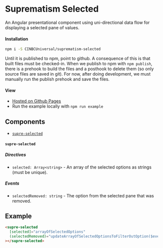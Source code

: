 # Suprematism Selected

An Angular presentational component using uni-directional data flow for displaying
a selected pane of values.


#### Installation
```bash
npm i -S CINBCUniversal/suprematism-selected
```
Until it is published to npm, point to github. A consequence of this is that
built files must be checked-in. When we publish to npm with `npm publish`,
there is a prehook to build the files and a posthook to delete them
(so only source files are saved in git). For now, after doing development,
we must manually run the publish prehook and save the files.


#### View
- [Hosted on Github Pages](https://cinbcuniversal.github.io/suprematism-selected/)
- Run the example locally with `npm run example`


## Components
- [`supre-selected`](#supre-selected)

#### <a id="supre-selected"></a> `supre-selected`

##### Directives
- `selected: Array<string>` - An array of the selected options as strings (must be unique).

##### Events
- `selectedRemoved: string` - The option from the selected pane that was removed.


## Example
```html
<supre-selected
  [selected]="arrayOfSelectedOptions"
  (selectedRemoved)="updateArrayOfSelectedOptionsToFilterOutOption($event)"
></supre-selected>
```
